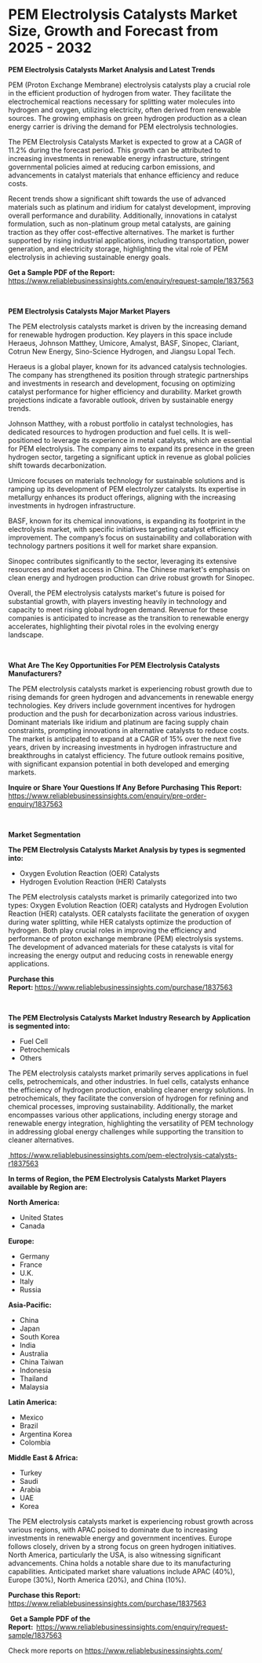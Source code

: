 <p><h1>PEM Electrolysis Catalysts Market Size, Growth and Forecast from 2025 - 2032</h1></p><p><strong>PEM Electrolysis Catalysts Market Analysis and Latest Trends</strong></p>
<p><p>PEM (Proton Exchange Membrane) electrolysis catalysts play a crucial role in the efficient production of hydrogen from water. They facilitate the electrochemical reactions necessary for splitting water molecules into hydrogen and oxygen, utilizing electricity, often derived from renewable sources. The growing emphasis on green hydrogen production as a clean energy carrier is driving the demand for PEM electrolysis technologies.</p><p>The PEM Electrolysis Catalysts Market is expected to grow at a CAGR of 11.2% during the forecast period. This growth can be attributed to increasing investments in renewable energy infrastructure, stringent governmental policies aimed at reducing carbon emissions, and advancements in catalyst materials that enhance efficiency and reduce costs. </p><p>Recent trends show a significant shift towards the use of advanced materials such as platinum and iridium for catalyst development, improving overall performance and durability. Additionally, innovations in catalyst formulation, such as non-platinum group metal catalysts, are gaining traction as they offer cost-effective alternatives. The market is further supported by rising industrial applications, including transportation, power generation, and electricity storage, highlighting the vital role of PEM electrolysis in achieving sustainable energy goals.</p></p>
<p><strong>Get a Sample PDF of the Report:&nbsp;</strong> <a href="https://www.reliablebusinessinsights.com/enquiry/request-sample/1837563?utm_campaign=3494&utm_medium=2&utm_source=Github&utm_content=ia&utm_term=03042025&utm_id=pem-electrolysis-catalysts">https://www.reliablebusinessinsights.com/enquiry/request-sample/1837563</a></p>
<p>&nbsp;</p>
<p><strong>PEM Electrolysis Catalysts Major Market Players</strong></p>
<p><p>The PEM electrolysis catalysts market is driven by the increasing demand for renewable hydrogen production. Key players in this space include Heraeus, Johnson Matthey, Umicore, Amalyst, BASF, Sinopec, Clariant, Cotrun New Energy, Sino-Science Hydrogen, and Jiangsu Lopal Tech.</p><p>Heraeus is a global player, known for its advanced catalysis technologies. The company has strengthened its position through strategic partnerships and investments in research and development, focusing on optimizing catalyst performance for higher efficiency and durability. Market growth projections indicate a favorable outlook, driven by sustainable energy trends.</p><p>Johnson Matthey, with a robust portfolio in catalyst technologies, has dedicated resources to hydrogen production and fuel cells. It is well-positioned to leverage its experience in metal catalysts, which are essential for PEM electrolysis. The company aims to expand its presence in the green hydrogen sector, targeting a significant uptick in revenue as global policies shift towards decarbonization.</p><p>Umicore focuses on materials technology for sustainable solutions and is ramping up its development of PEM electrolyzer catalysts. Its expertise in metallurgy enhances its product offerings, aligning with the increasing investments in hydrogen infrastructure.</p><p>BASF, known for its chemical innovations, is expanding its footprint in the electrolysis market, with specific initiatives targeting catalyst efficiency improvement. The company’s focus on sustainability and collaboration with technology partners positions it well for market share expansion.</p><p>Sinopec contributes significantly to the sector, leveraging its extensive resources and market access in China. The Chinese market's emphasis on clean energy and hydrogen production can drive robust growth for Sinopec.</p><p>Overall, the PEM electrolysis catalysts market's future is poised for substantial growth, with players investing heavily in technology and capacity to meet rising global hydrogen demand. Revenue for these companies is anticipated to increase as the transition to renewable energy accelerates, highlighting their pivotal roles in the evolving energy landscape.</p></p>
<p>&nbsp;</p>
<p><strong>What Are The Key Opportunities For PEM Electrolysis Catalysts Manufacturers?</strong></p>
<p><p>The PEM electrolysis catalysts market is experiencing robust growth due to rising demands for green hydrogen and advancements in renewable energy technologies. Key drivers include government incentives for hydrogen production and the push for decarbonization across various industries. Dominant materials like iridium and platinum are facing supply chain constraints, prompting innovations in alternative catalysts to reduce costs. The market is anticipated to expand at a CAGR of 15% over the next five years, driven by increasing investments in hydrogen infrastructure and breakthroughs in catalyst efficiency. The future outlook remains positive, with significant expansion potential in both developed and emerging markets.</p></p>
<p><strong>Inquire or Share Your Questions If Any Before Purchasing This Report:</strong> <a href="https://www.reliablebusinessinsights.com/enquiry/pre-order-enquiry/1837563?utm_campaign=3494&utm_medium=2&utm_source=Github&utm_content=ia&utm_term=03042025&utm_id=pem-electrolysis-catalysts">https://www.reliablebusinessinsights.com/enquiry/pre-order-enquiry/1837563</a></p>
<p>&nbsp;</p>
<p><strong>Market Segmentation</strong></p>
<p><strong>The PEM Electrolysis Catalysts Market Analysis by types is segmented into:</strong></p>
<p><ul><li>Oxygen Evolution Reaction (OER) Catalysts</li><li>Hydrogen Evolution Reaction (HER) Catalysts</li></ul></p>
<p><p>The PEM electrolysis catalysts market is primarily categorized into two types: Oxygen Evolution Reaction (OER) catalysts and Hydrogen Evolution Reaction (HER) catalysts. OER catalysts facilitate the generation of oxygen during water splitting, while HER catalysts optimize the production of hydrogen. Both play crucial roles in improving the efficiency and performance of proton exchange membrane (PEM) electrolysis systems. The development of advanced materials for these catalysts is vital for increasing the energy output and reducing costs in renewable energy applications.</p></p>
<p><strong>Purchase this Report:&nbsp;</strong><a href="https://www.reliablebusinessinsights.com/purchase/1837563?utm_campaign=3494&utm_medium=2&utm_source=Github&utm_content=ia&utm_term=03042025&utm_id=pem-electrolysis-catalysts">https://www.reliablebusinessinsights.com/purchase/1837563</a></p>
<p>&nbsp;</p>
<p><strong>The PEM Electrolysis Catalysts Market Industry Research by Application is segmented into:</strong></p>
<p><ul><li>Fuel Cell</li><li>Petrochemicals</li><li>Others</li></ul></p>
<p><p>The PEM electrolysis catalysts market primarily serves applications in fuel cells, petrochemicals, and other industries. In fuel cells, catalysts enhance the efficiency of hydrogen production, enabling cleaner energy solutions. In petrochemicals, they facilitate the conversion of hydrogen for refining and chemical processes, improving sustainability. Additionally, the market encompasses various other applications, including energy storage and renewable energy integration, highlighting the versatility of PEM technology in addressing global energy challenges while supporting the transition to cleaner alternatives.</p></p>
<p><a href="https://www.reliablebusinessinsights.com/pem-electrolysis-catalysts-r1837563?utm_campaign=3494&utm_medium=2&utm_source=Github&utm_content=ia&utm_term=03042025&utm_id=pem-electrolysis-catalysts">&nbsp;https://www.reliablebusinessinsights.com/pem-electrolysis-catalysts-r1837563</a></p>
<p><strong>In terms of Region, the PEM Electrolysis Catalysts Market Players available by Region are:</strong></p>
<p>
    <p> <strong> North America: </strong>
        <ul>
            <li>United States</li>
            <li>Canada</li>
        </ul>
        </p> 
    <p> <strong> Europe: </strong>
        <ul>
            <li>Germany</li>
            <li>France</li>
            <li>U.K.</li>
            <li>Italy</li>
            <li>Russia</li>
        </ul>
        </p> 
    <p> <strong> Asia-Pacific: </strong>
        <ul>
            <li>China</li>
            <li>Japan</li>
            <li>South Korea</li>
            <li>India</li>
            <li>Australia</li>
            <li>China Taiwan</li>
            <li>Indonesia</li>
            <li>Thailand</li>
            <li>Malaysia</li>
        </ul>
        </p> 
    <p> <strong> Latin America: </strong>
        <ul>
            <li>Mexico</li>
            <li>Brazil</li>
            <li>Argentina Korea</li>
            <li>Colombia</li>
        </ul>
        </p> 
    <p> <strong> Middle East & Africa: </strong>
        <ul>
            <li>Turkey</li>
            <li>Saudi</li>
            <li>Arabia</li>
            <li>UAE</li>
            <li>Korea</li>
        </ul>
    </p>
    </p>
<p><p>The PEM electrolysis catalysts market is experiencing robust growth across various regions, with APAC poised to dominate due to increasing investments in renewable energy and government incentives. Europe follows closely, driven by a strong focus on green hydrogen initiatives. North America, particularly the USA, is also witnessing significant advancements. China holds a notable share due to its manufacturing capabilities. Anticipated market share valuations include APAC (40%), Europe (30%), North America (20%), and China (10%).</p></p>
<p><strong>Purchase this Report: </strong><a href="https://www.reliablebusinessinsights.com/purchase/1837563?utm_campaign=3494&utm_medium=2&utm_source=Github&utm_content=ia&utm_term=03042025&utm_id=pem-electrolysis-catalysts">https://www.reliablebusinessinsights.com/purchase/1837563</a></p>
<p>&nbsp;<strong>Get a Sample PDF of the Report:&nbsp;&nbsp;</strong><a href="https://www.reliablebusinessinsights.com/enquiry/request-sample/1837563?utm_campaign=3494&utm_medium=2&utm_source=Github&utm_content=ia&utm_term=03042025&utm_id=pem-electrolysis-catalysts">https://www.reliablebusinessinsights.com/enquiry/request-sample/1837563</a></p>
<p><strong></strong></p>
<p>Check more reports on <a href="https://www.reliablebusinessinsights.com/?utm_campaign=3494&utm_medium=2&utm_source=Github&utm_content=ia&utm_term=03042025&utm_id=pem-electrolysis-catalysts">https://www.reliablebusinessinsights.com/</a></p>